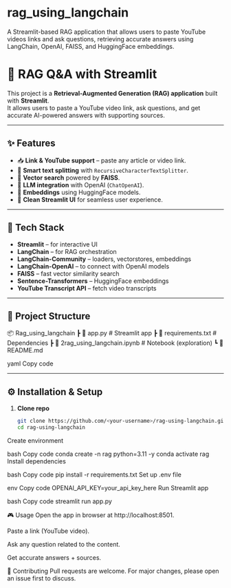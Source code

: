 # rag_using_langchain
A Streamlit-based RAG application that allows users to paste YouTube videos links and ask questions, retrieving accurate answers using LangChain, OpenAI, FAISS, and HuggingFace embeddings.

# 🔗 RAG Q&A with Streamlit

This project is a **Retrieval-Augmented Generation (RAG) application** built with **Streamlit**.  
It allows users to paste a YouTube video link, ask questions, and get accurate AI-powered answers with supporting sources.  

---

## ✨ Features
- 📥 **Link & YouTube support** – paste any article or video link.  
- 🔎 **Smart text splitting** with `RecursiveCharacterTextSplitter`.  
- 🧠 **Vector search** powered by **FAISS**.  
- 🤖 **LLM integration** with OpenAI (`ChatOpenAI`).  
- 📝 **Embeddings** using HuggingFace models.  
- 🎨 **Clean Streamlit UI** for seamless user experience.  

---

## 🚀 Tech Stack
- **Streamlit** – for interactive UI  
- **LangChain** – for RAG orchestration  
- **LangChain-Community** – loaders, vectorstores, embeddings  
- **LangChain-OpenAI** – to connect with OpenAI models  
- **FAISS** – fast vector similarity search  
- **Sentence-Transformers** – HuggingFace embeddings  
- **YouTube Transcript API** – fetch video transcripts  

---

## 📂 Project Structure
📦 Rag_using_langchain
┣ 📜 app.py # Streamlit app
┣ 📜 requirements.txt # Dependencies
┣ 📜 2rag_using_langchain.ipynb # Notebook (exploration)
┗ 📜 README.md

yaml
Copy code

---

## ⚙️ Installation & Setup

1. **Clone repo**
   ```bash
   git clone https://github.com/<your-username>/rag-using-langchain.git
   cd rag-using-langchain
Create environment

bash
Copy code
conda create -n rag python=3.11 -y
conda activate rag
Install dependencies

bash
Copy code
pip install -r requirements.txt
Set up .env file

env
Copy code
OPENAI_API_KEY=your_api_key_here
Run Streamlit app

bash
Copy code
streamlit run app.py

🎮 Usage
Open the app in browser at http://localhost:8501.

Paste a link (YouTube video).

Ask any question related to the content.

Get accurate answers + sources.


🤝 Contributing
Pull requests are welcome. For major changes, please open an issue first to discuss.
